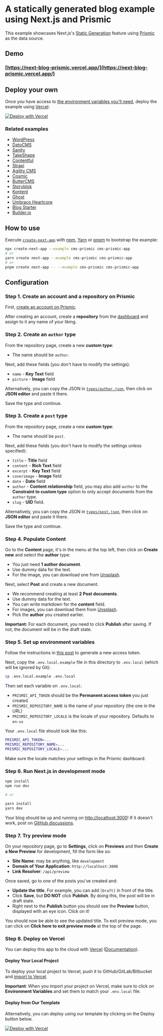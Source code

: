 # A statically generated blog example using Next.js and Prismic

This example showcases Next.js's [Static Generation](https://nextjs.org/docs/basic-features/pages) feature using [Prismic](https://prismic.io/) as the data source.

## Demo

### [https://next-blog-prismic.vercel.app/](https://next-blog-prismic.vercel.app/)

## Deploy your own

Once you have access to [the environment variables you'll need](#step-5-set-up-environment-variables), deploy the example using [Vercel](https://vercel.com?utm_source=github&utm_medium=readme&utm_campaign=next-example):

[![Deploy with Vercel](https://vercel.com/button)](https://vercel.com/new/git/external?repository-url=https://github.com/vercel/next.js/tree/canary/examples/cms-prismic&project-name=cms-prismic&repository-name=cms-prismic&env=PRISMIC_API_TOKEN,PRISMIC_REPOSITORY_NAME&envDescription=Required%20to%20connect%20the%20app%20with%20Prismic&envLink=https://vercel.link/cms-prismic-env)

### Related examples

- [WordPress](/examples/cms-wordpress)
- [DatoCMS](/examples/cms-datocms)
- [Sanity](/examples/cms-sanity)
- [TakeShape](/examples/cms-takeshape)
- [Contentful](/examples/cms-contentful)
- [Strapi](/examples/cms-strapi)
- [Agility CMS](/examples/cms-agilitycms)
- [Cosmic](/examples/cms-cosmic)
- [ButterCMS](/examples/cms-buttercms)
- [Storyblok](/examples/cms-storyblok)
- [Kontent](/examples/cms-kontent)
- [Ghost](/examples/cms-ghost)
- [Umbraco Heartcore](/examples/cms-umbraco-heartcore)
- [Blog Starter](/examples/blog-starter)
- [Builder.io](/examples/cms-builder-io)

## How to use

Execute [`create-next-app`](https://github.com/vercel/next.js/tree/canary/packages/create-next-app) with [npm](https://docs.npmjs.com/cli/init), [Yarn](https://yarnpkg.com/lang/en/docs/cli/create/) or [pnpm](https://pnpm.io/) to bootstrap the example:

```bash
npx create-next-app --example cms-prismic cms-prismic-app
# or
yarn create next-app --example cms-prismic cms-prismic-app
# or
pnpm create next-app -- --example cms-prismic cms-prismic-app
```

## Configuration

### Step 1. Create an account and a repository on Prismic

First, [create an account on Prismic](https://prismic.io/).

After creating an account, create a **repository** from the [dashboard](https://prismic.io/dashboard/) and assign to it any name of your liking.

### Step 2. Create an `author` type

From the repository page, create a new **custom type**:

- The name should be `author`.

Next, add these fields (you don't have to modify the settings):

- `name` - **Key Text** field
- `picture` - **Image** field

Alternatively, you can copy the JSON in [`types/author.json`](types/author.json), then click on **JSON editor** and paste it there.

Save the type and continue.

### Step 3. Create a `post` type

From the repository page, create a new **custom type**:

- The name should be `post`.

Next, add these fields (you don't have to modify the settings unless specified):

- `title` - **Title** field
- `content` - **Rich Text** field
- `excerpt` - **Key Text** field
- `coverimage` - **Image** field
- `date` - **Date** field
- `author` - **Content relationship** field, you may also add `author` to the **Constraint to custom type** option to only accept documents from the `author` type.
- `slug` - **UID** field.

Alternatively, you can copy the JSON in [`types/post.json`](types/post.json), then click on **JSON editor** and paste it there.

Save the type and continue.

### Step 4. Populate Content

Go to the **Content** page, it's in the menu at the top left, then click on **Create new** and select the **author** type:

- You just need **1 author document**.
- Use dummy data for the text.
- For the image, you can download one from [Unsplash](https://unsplash.com/).

Next, select **Post** and create a new document.

- We recommend creating at least **2 Post documents**.
- Use dummy data for the text.
- You can write markdown for the **content** field.
- For images, you can download them from [Unsplash](https://unsplash.com/).
- Pick the **author** you created earlier.

**Important:** For each document, you need to click **Publish** after saving. If not, the document will be in the draft state.

### Step 5. Set up environment variables

Follow the instructions in [this post](https://intercom.help/prismicio/en/articles/1036153-generating-an-access-token) to generate a new access token.

Next, copy the `.env.local.example` file in this directory to `.env.local` (which will be ignored by Git):

```bash
cp .env.local.example .env.local
```

Then set each variable on `.env.local`:

- `PRISMIC_API_TOKEN` should be the **Permanent access token** you just created
- `PRISMIC_REPOSITORY_NAME` is the name of your repository (the one in the URL)
- `PRISMIC_REPOSITORY_LOCALE` is the locale of your repository. Defaults to `en-us`

Your `.env.local` file should look like this:

```bash
PRISMIC_API_TOKEN=...
PRISMIC_REPOSITORY_NAME=...
PRISMIC_REPOSITORY_LOCALE=...
```

Make sure the locale matches your settings in the Prismic dashboard.

### Step 6. Run Next.js in development mode

```bash
npm install
npm run dev

# or

yarn install
yarn dev
```

Your blog should be up and running on [http://localhost:3000](http://localhost:3000)! If it doesn't work, post on [GitHub discussions](https://github.com/vercel/next.js/discussions).

### Step 7. Try preview mode

On your repository page, go to **Settings**, click on **Previews** and then **Create a New Preview** for development, fill the form like so:

- **Site Name**: may be anything, like `development`
- **Domain of Your Application**: `http://localhost:3000`
- **Link Resolver**: `/api/preview`

Once saved, go to one of the posts you've created and:

- **Update the title**. For example, you can add `[Draft]` in front of the title.
- Click **Save**, but **DO NOT** click **Publish**. By doing this, the post will be in draft state.
- Right next to the **Publish** button you should see the **Preview** button, displayed with an eye icon. Click on it!

You should now be able to see the updated title. To exit preview mode, you can click on **Click here to exit preview mode** at the top of the page.

### Step 8. Deploy on Vercel

You can deploy this app to the cloud with [Vercel](https://vercel.com?utm_source=github&utm_medium=readme&utm_campaign=next-example) ([Documentation](https://nextjs.org/docs/deployment)).

#### Deploy Your Local Project

To deploy your local project to Vercel, push it to GitHub/GitLab/Bitbucket and [import to Vercel](https://vercel.com/new?utm_source=github&utm_medium=readme&utm_campaign=next-example).

**Important**: When you import your project on Vercel, make sure to click on **Environment Variables** and set them to match your `.env.local` file.

#### Deploy from Our Template

Alternatively, you can deploy using our template by clicking on the Deploy button below.

[![Deploy with Vercel](https://vercel.com/button)](https://vercel.com/new/git/external?repository-url=https://github.com/vercel/next.js/tree/canary/examples/cms-prismic&project-name=cms-prismic&repository-name=cms-prismic&env=PRISMIC_API_TOKEN,PRISMIC_REPOSITORY_NAME&envDescription=Required%20to%20connect%20the%20app%20with%20Prismic&envLink=https://vercel.link/cms-prismic-env)
